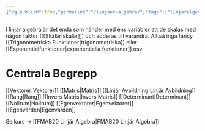 ```yaml
---
{"dg-publish":true,"permalink":"/linjaer-algebra/","tags":["linjäralgebra"]}
---
```



I linjär algebra är det enda som händer med ens variabler att de skalas med någon faktor ([[Skalär\|skalär]]) och adderas till varandra. Alltså inga fancy [[Trigonometriska Funktioner\|trigonometriska]] eller [[Exponentialfunktioner\|exponentiella funktioner]] osv. 

# Centrala Begrepp
[[Vektorer\|Vektorer]]
[[Matris\|Matris]]
[[Linjär Avbildning\|Linjär Avbildning]]
[[Rang\|Rang]]
[[Invers Matris\|Invers Matris]]
[[Determinant\|Determinant]]
[[Nollrum\|Nollrum]]
[[Egenvektorer\|Egenvektorer]]
[[Egenvärden\|Egenvärden]]

Se kurs → [[FMAB20 Linjär Algebra\|FMAB20 Linjär Algebra]]
